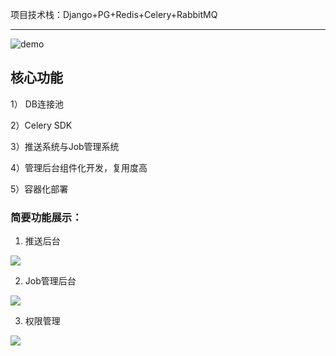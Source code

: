 <p>项目技术栈：Django+PG+Redis+Celery+RabbitMQ </p>

---
<img alt="demo" src="https://i.postimg.cc/nr8wWcDk/AC935-A54-78-E2-4552-80-D4-02-BCE96237-C9.png" style="max-width: 60%">


 核心功能
-----
1） DB连接池  

2）Celery SDK

3）推送系统与Job管理系统

4）管理后台组件化开发，复用度高

5）容器化部署


### 简要功能展示：
1. 推送后台  
<img align="center" src="https://i.postimg.cc/Y9pSWg8c/9-F370143-3-EB0-47a9-99-A0-A8427488-C202.png" style="max-width:60%"> 


2. Job管理后台    
<img align="center" src="https://i.postimg.cc/jdRGYc2Y/70-EDBA8-E-5-E0-A-42ff-A359-4-B3-F678-A0-F3-C.png" style="max-width: 60%">


3. 权限管理  
<img align="center" src="https://i.postimg.cc/3NM55Q6K/03-D3744-A-F4-D2-4a88-A84-F-F85042-E75-C50.png" style="max-width: 60%">



